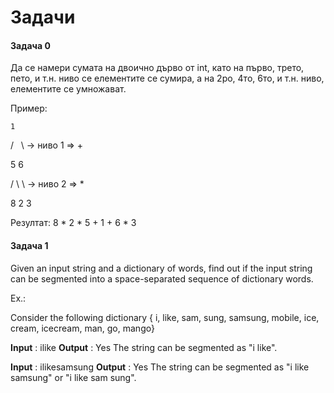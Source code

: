 # Задачи

#### Задача 0

Да се намери сумата на двоично дърво от int, като на първо, трето, пето, и т.н. ниво се елементите се сумира, а на 2ро, 4то, 6то, и т.н. ниво, елементите се умножават.

Пример:

    1
    
   / &nbsp;  \      -> ниво 1 => +
   
  5   6
  
 / \   \    -> ниво 2 => *
 
8   2   3

Резултат: 8 * 2 * 5 + 1 + 6 * 3


#### Задача 1


Given an input string and a dictionary of words, find out if the input string can be segmented into a space-separated sequence of dictionary words.

Ex.:

Consider the following dictionary 
{ i, like, sam, sung, samsung, mobile, ice, 
  cream, icecream, man, go, mango}

**Input** :  ilike
**Output** : Yes 
The string can be segmented as "i like".

**Input** :  ilikesamsung
**Output** : Yes
The string can be segmented as "i like samsung" or 
"i like sam sung".
